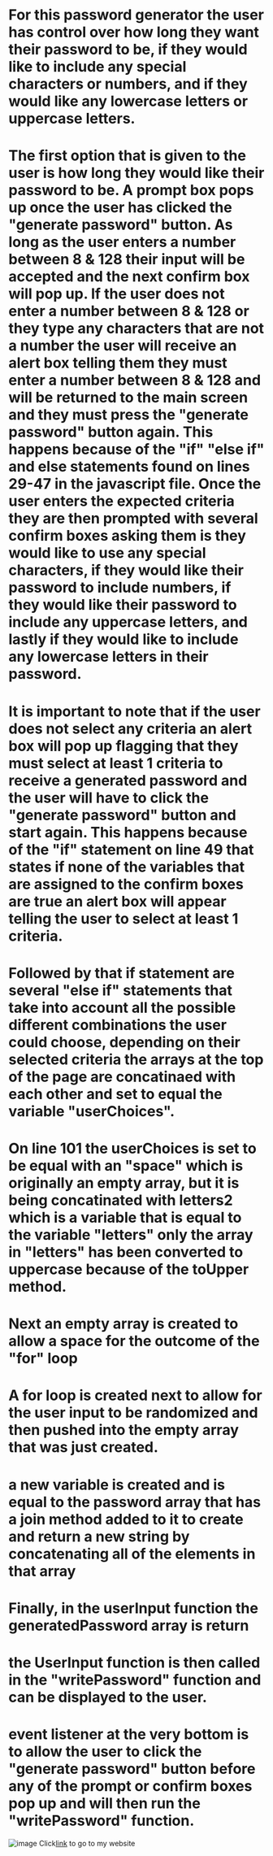 # For this password generator the user has control over how long they want their password to be, if they would like to include any special characters or numbers, and if they would like any lowercase letters or uppercase letters.
# The first option that is given to the user is how long they would like their password to be. A prompt box pops up once the user has clicked the "generate password" button. As long as the user enters a number between 8 & 128 their input will be accepted and the next confirm box will pop up. If the user does not enter a number between 8 & 128 or they type any characters that are not a number the user will receive an alert box telling them they must enter a number between 8 & 128 and will be returned to the main screen and they must press the "generate password" button again. This happens because of the "if" "else if" and else statements found on lines 29-47 in the javascript file. Once the user enters the expected criteria they are then prompted with several confirm boxes asking them is they would like to use any special characters, if they would like their password to include numbers, if they would like their password to include any uppercase letters, and lastly if they would like to include any lowercase letters in their password. 
# It is important to note that if the user does not select any criteria an alert box will pop up flagging that they must select at least 1 criteria to receive a generated password and the user will have to click the "generate password" button and start again. This happens because of the "if" statement on line 49 that states if none of the variables that are assigned to the confirm boxes are true an alert box will appear telling the user to select at least 1 criteria. 
# Followed by that if statement are several "else if" statements that take into account all the possible different combinations the user could choose, depending on their selected criteria the arrays at the top of the page are concatinaed with each other and set to equal the variable "userChoices".
# On line 101 the userChoices is set to be equal with an "space" which is originally an empty array, but it is being concatinated with letters2 which is a variable that is equal to the variable "letters" only the array in "letters" has been converted to uppercase because of the toUpper method.
# Next an empty array is created to allow a space for the outcome of the "for" loop
# A for loop is created next to allow for the user input to be randomized and then pushed into the empty array that was just created.
# a new variable is created and is equal to the password array that has a join method added to it to create and return a new string by concatenating all of the elements in that array 
# Finally, in the userInput function the generatedPassword array is return
# the UserInput function is then called in the "writePassword" function and can be displayed to the user.
# event listener at the very bottom is to allow the user to click the "generate password" button before any of the prompt or confirm boxes pop up and will then run the "writePassword" function.
![image](./assets/images/website-screenshot.png)
Click[link](https://nicoled1999.github.io/password-generator/) to go to my website
